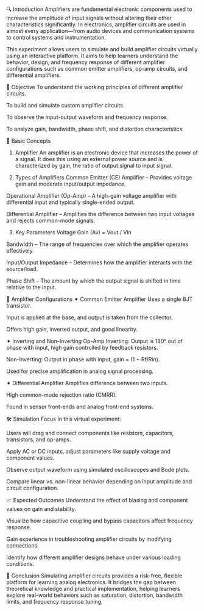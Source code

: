 🔍 Introduction
Amplifiers are fundamental electronic components used to increase the amplitude of input signals without altering their other characteristics significantly. In electronics, amplifier circuits are used in almost every application—from audio devices and communication systems to control systems and instrumentation.

This experiment allows users to simulate and build amplifier circuits virtually using an interactive platform. It aims to help learners understand the behavior, design, and frequency response of different amplifier configurations such as common emitter amplifiers, op-amp circuits, and differential amplifiers.

🎯 Objective
To understand the working principles of different amplifier circuits.

To build and simulate custom amplifier circuits.

To observe the input-output waveform and frequency response.

To analyze gain, bandwidth, phase shift, and distortion characteristics.

🧠 Basic Concepts
1. Amplifier
An amplifier is an electronic device that increases the power of a signal. It does this using an external power source and is characterized by gain, the ratio of output signal to input signal.

2. Types of Amplifiers
Common Emitter (CE) Amplifier – Provides voltage gain and moderate input/output impedance.

Operational Amplifier (Op-Amp) – A high-gain voltage amplifier with differential input and typically single-ended output.

Differential Amplifier – Amplifies the difference between two input voltages and rejects common-mode signals.

3. Key Parameters
Voltage Gain (Av) = Vout / Vin

Bandwidth – The range of frequencies over which the amplifier operates effectively.

Input/Output Impedance – Determines how the amplifier interacts with the source/load.

Phase Shift – The amount by which the output signal is shifted in time relative to the input.

🔌 Amplifier Configurations
✦ Common Emitter Amplifier
Uses a single BJT transistor.

Input is applied at the base, and output is taken from the collector.

Offers high gain, inverted output, and good linearity.

✦ Inverting and Non-Inverting Op-Amp
Inverting: Output is 180° out of phase with input, high gain controlled by feedback resistors.

Non-Inverting: Output in phase with input, gain = (1 + Rf/Rin).

Used for precise amplification in analog signal processing.

✦ Differential Amplifier
Amplifies difference between two inputs.

High common-mode rejection ratio (CMRR).

Found in sensor front-ends and analog front-end systems.

🛠 Simulation Focus
In this virtual experiment:

Users will drag and connect components like resistors, capacitors, transistors, and op-amps.

Apply AC or DC inputs, adjust parameters like supply voltage and component values.

Observe output waveform using simulated oscilloscopes and Bode plots.

Compare linear vs. non-linear behavior depending on input amplitude and circuit configuration.

📈 Expected Outcomes
Understand the effect of biasing and component values on gain and stability.

Visualize how capacitive coupling and bypass capacitors affect frequency response.

Gain experience in troubleshooting amplifier circuits by modifying connections.

Identify how different amplifier designs behave under various loading conditions.

📘 Conclusion
Simulating amplifier circuits provides a risk-free, flexible platform for learning analog electronics. It bridges the gap between theoretical knowledge and practical implementation, helping learners explore real-world behaviors such as saturation, distortion, bandwidth limits, and frequency response tuning.










